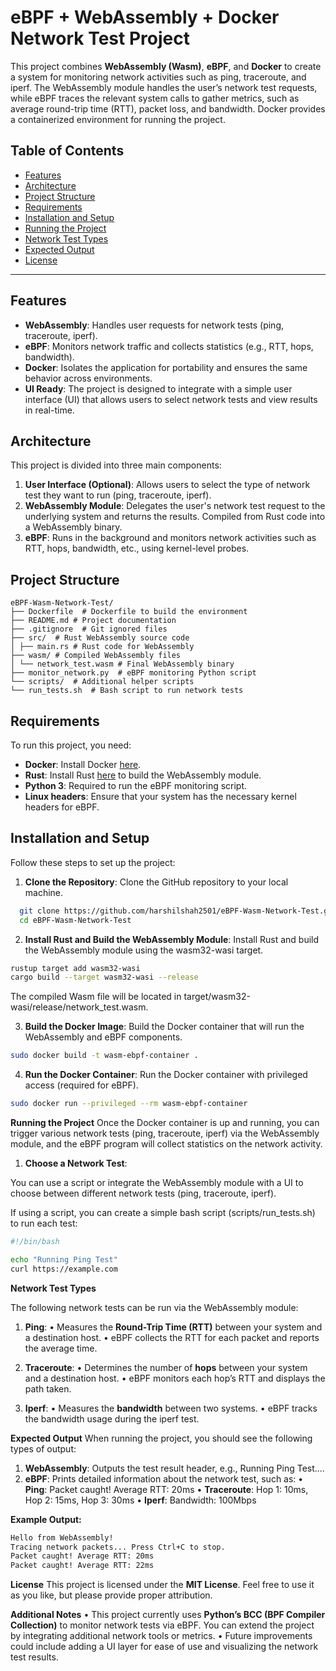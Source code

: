 
# eBPF + WebAssembly + Docker Network Test Project

This project combines **WebAssembly (Wasm)**, **eBPF**, and **Docker** to create a system for monitoring network activities such as ping, traceroute, and iperf. The WebAssembly module handles the user’s network test requests, while eBPF traces the relevant system calls to gather metrics, such as average round-trip time (RTT), packet loss, and bandwidth. Docker provides a containerized environment for running the project.

## Table of Contents

- [Features](#features)
- [Architecture](#architecture)
- [Project Structure](#project-structure)
- [Requirements](#requirements)
- [Installation and Setup](#installation-and-setup)
- [Running the Project](#running-the-project)
- [Network Test Types](#network-test-types)
- [Expected Output](#expected-output)
- [License](#license)

---

## Features

- **WebAssembly**: Handles user requests for network tests (ping, traceroute, iperf).
- **eBPF**: Monitors network traffic and collects statistics (e.g., RTT, hops, bandwidth).
- **Docker**: Isolates the application for portability and ensures the same behavior across environments.
- **UI Ready**: The project is designed to integrate with a simple user interface (UI) that allows users to select network tests and view results in real-time.

## Architecture
This project is divided into three main components:

1. **User Interface (Optional)**: Allows users to select the type of network test they want to run (ping, traceroute, iperf).
2. **WebAssembly Module**: Delegates the user's network test request to the underlying system and returns the results. Compiled from Rust code into a WebAssembly binary.
3. **eBPF**: Runs in the background and monitors network activities such as RTT, hops, bandwidth, etc., using kernel-level probes.

## Project Structure
```
eBPF-Wasm-Network-Test/
├── Dockerfile  # Dockerfile to build the environment
├── README.md # Project documentation
├── .gitignore  # Git ignored files
├── src/  # Rust WebAssembly source code
│ ├── main.rs # Rust code for WebAssembly
├── wasm/ # Compiled WebAssembly files
│ └── network_test.wasm # Final WebAssembly binary
├── monitor_network.py  # eBPF monitoring Python script
└── scripts/  # Additional helper scripts
└── run_tests.sh  # Bash script to run network tests
```

## Requirements
To run this project, you need:

- **Docker**: Install Docker [here](https://docs.docker.com/get-docker/).
- **Rust**: Install Rust [here](https://www.rust-lang.org/tools/install) to build the WebAssembly module.
- **Python 3**: Required to run the eBPF monitoring script.
- **Linux headers**: Ensure that your system has the necessary kernel headers for eBPF.

## Installation and Setup
Follow these steps to set up the project:

1. **Clone the Repository**:
   Clone the GitHub repository to your local machine.
 ```bash
   git clone https://github.com/harshilshah2501/eBPF-Wasm-Network-Test.git
   cd eBPF-Wasm-Network-Test
 ```

 2. **Install Rust and Build the WebAssembly Module**:
Install Rust and build the WebAssembly module using the wasm32-wasi target.
```bash
rustup target add wasm32-wasi
cargo build --target wasm32-wasi --release
```
The compiled Wasm file will be located in target/wasm32-wasi/release/network_test.wasm.

3. **Build the Docker Image**:
Build the Docker container that will run the WebAssembly and eBPF components.
```bash
sudo docker build -t wasm-ebpf-container .
```
4. **Run the Docker Container**:
Run the Docker container with privileged access (required for eBPF).
```bash
sudo docker run --privileged --rm wasm-ebpf-container
```

**Running the Project**
Once the Docker container is up and running, you can trigger various network tests (ping, traceroute, iperf) via the WebAssembly module, and the eBPF program will collect statistics on the network activity.

1. **Choose a Network Test**:

You can use a script or integrate the WebAssembly module with a UI to choose between different network tests (ping, traceroute, iperf).

If using a script, you can create a simple bash script (scripts/run_tests.sh) to run each test:
```bash
#!/bin/bash

echo "Running Ping Test"
curl https://example.com
```
**Network Test Types**

The following network tests can be run via the WebAssembly module:

1.  **Ping**:
•  Measures the **Round-Trip Time (RTT)** between your system and a destination host.
•  eBPF collects the RTT for each packet and reports the average time.

2. **Traceroute**:
•  Determines the number of **hops** between your system and a destination host.
•  eBPF monitors each hop’s RTT and displays the path taken.

3. **Iperf**:
•  Measures the **bandwidth** between two systems.
•  eBPF tracks the bandwidth usage during the iperf test.

**Expected Output**
When running the project, you should see the following types of output:
1. **WebAssembly**: Outputs the test result header, e.g., Running Ping Test....
2. **eBPF**: Prints detailed information about the network test, such as:
•  **Ping**: Packet caught! Average RTT: 20ms
•  **Traceroute**: Hop 1: 10ms, Hop 2: 15ms, Hop 3: 30ms
•  **Iperf**: Bandwidth: 100Mbps

**Example Output:**
```bash
Hello from WebAssembly!
Tracing network packets... Press Ctrl+C to stop.
Packet caught! Average RTT: 20ms
Packet caught! Average RTT: 22ms
```
**License**
This project is licensed under the **MIT License**. Feel free to use it as you like, but please provide proper attribution.

**Additional Notes**
•  This project currently uses **Python’s BCC (BPF Compiler Collection)** to monitor network tests via eBPF. You can extend the project by integrating additional network tools or metrics.
•  Future improvements could include adding a UI layer for ease of use and visualizing the network test results.